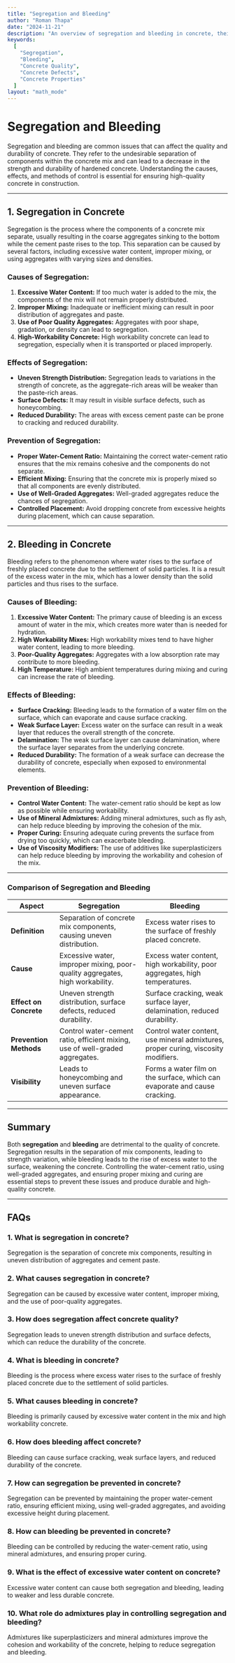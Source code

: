 ```yaml
---
title: "Segregation and Bleeding"
author: "Roman Thapa"
date: "2024-11-21"
description: "An overview of segregation and bleeding in concrete, their causes, effects, and methods to control them."
keywords:
  [
    "Segregation",
    "Bleeding",
    "Concrete Quality",
    "Concrete Defects",
    "Concrete Properties"
  ]
layout: "math_mode"
---
```


# Segregation and Bleeding

Segregation and bleeding are common issues that can affect the quality and durability of concrete. They refer to the undesirable separation of components within the concrete mix and can lead to a decrease in the strength and durability of hardened concrete. Understanding the causes, effects, and methods of control is essential for ensuring high-quality concrete in construction.

---

## 1. Segregation in Concrete

Segregation is the process where the components of a concrete mix separate, usually resulting in the coarse aggregates sinking to the bottom while the cement paste rises to the top. This separation can be caused by several factors, including excessive water content, improper mixing, or using aggregates with varying sizes and densities.

### Causes of Segregation:
1. **Excessive Water Content:** If too much water is added to the mix, the components of the mix will not remain properly distributed.
2. **Improper Mixing:** Inadequate or inefficient mixing can result in poor distribution of aggregates and paste.
3. **Use of Poor Quality Aggregates:** Aggregates with poor shape, gradation, or density can lead to segregation.
4. **High-Workability Concrete:** High workability concrete can lead to segregation, especially when it is transported or placed improperly.

### Effects of Segregation:
- **Uneven Strength Distribution:** Segregation leads to variations in the strength of concrete, as the aggregate-rich areas will be weaker than the paste-rich areas.
- **Surface Defects:** It may result in visible surface defects, such as honeycombing.
- **Reduced Durability:** The areas with excess cement paste can be prone to cracking and reduced durability.

### Prevention of Segregation:
- **Proper Water-Cement Ratio:** Maintaining the correct water-cement ratio ensures that the mix remains cohesive and the components do not separate.
- **Efficient Mixing:** Ensuring that the concrete mix is properly mixed so that all components are evenly distributed.
- **Use of Well-Graded Aggregates:** Well-graded aggregates reduce the chances of segregation.
- **Controlled Placement:** Avoid dropping concrete from excessive heights during placement, which can cause separation.

---

## 2. Bleeding in Concrete

Bleeding refers to the phenomenon where water rises to the surface of freshly placed concrete due to the settlement of solid particles. It is a result of the excess water in the mix, which has a lower density than the solid particles and thus rises to the surface.

### Causes of Bleeding:
1. **Excessive Water Content:** The primary cause of bleeding is an excess amount of water in the mix, which creates more water than is needed for hydration.
2. **High Workability Mixes:** High workability mixes tend to have higher water content, leading to more bleeding.
3. **Poor-Quality Aggregates:** Aggregates with a low absorption rate may contribute to more bleeding.
4. **High Temperature:** High ambient temperatures during mixing and curing can increase the rate of bleeding.

### Effects of Bleeding:
- **Surface Cracking:** Bleeding leads to the formation of a water film on the surface, which can evaporate and cause surface cracking.
- **Weak Surface Layer:** Excess water on the surface can result in a weak layer that reduces the overall strength of the concrete.
- **Delamination:** The weak surface layer can cause delamination, where the surface layer separates from the underlying concrete.
- **Reduced Durability:** The formation of a weak surface can decrease the durability of concrete, especially when exposed to environmental elements.

### Prevention of Bleeding:
- **Control Water Content:** The water-cement ratio should be kept as low as possible while ensuring workability.
- **Use of Mineral Admixtures:** Adding mineral admixtures, such as fly ash, can help reduce bleeding by improving the cohesion of the mix.
- **Proper Curing:** Ensuring adequate curing prevents the surface from drying too quickly, which can exacerbate bleeding.
- **Use of Viscosity Modifiers:** The use of additives like superplasticizers can help reduce bleeding by improving the workability and cohesion of the mix.

---

### Comparison of Segregation and Bleeding

| Aspect                    | **Segregation**                                                                 | **Bleeding**                                                                |
|---------------------------|---------------------------------------------------------------------------------|-----------------------------------------------------------------------------|
| **Definition**             | Separation of concrete mix components, causing uneven distribution.            | Excess water rises to the surface of freshly placed concrete.                |
| **Cause**                  | Excessive water, improper mixing, poor-quality aggregates, high workability.   | Excess water content, high workability, poor aggregates, high temperatures. |
| **Effect on Concrete**     | Uneven strength distribution, surface defects, reduced durability.             | Surface cracking, weak surface layer, delamination, reduced durability.     |
| **Prevention Methods**     | Control water-cement ratio, efficient mixing, use of well-graded aggregates.   | Control water content, use mineral admixtures, proper curing, viscosity modifiers. |
| **Visibility**             | Leads to honeycombing and uneven surface appearance.                           | Forms a water film on the surface, which can evaporate and cause cracking.   |

---

## Summary

Both **segregation** and **bleeding** are detrimental to the quality of concrete. Segregation results in the separation of mix components, leading to strength variation, while bleeding leads to the rise of excess water to the surface, weakening the concrete. Controlling the water-cement ratio, using well-graded aggregates, and ensuring proper mixing and curing are essential steps to prevent these issues and produce durable and high-quality concrete.

---

## FAQs

### 1. What is segregation in concrete?
Segregation is the separation of concrete mix components, resulting in uneven distribution of aggregates and cement paste.

### 2. What causes segregation in concrete?
Segregation can be caused by excessive water content, improper mixing, and the use of poor-quality aggregates.

### 3. How does segregation affect concrete quality?
Segregation leads to uneven strength distribution and surface defects, which can reduce the durability of the concrete.

### 4. What is bleeding in concrete?
Bleeding is the process where excess water rises to the surface of freshly placed concrete due to the settlement of solid particles.

### 5. What causes bleeding in concrete?
Bleeding is primarily caused by excessive water content in the mix and high workability concrete.

### 6. How does bleeding affect concrete?
Bleeding can cause surface cracking, weak surface layers, and reduced durability of the concrete.

### 7. How can segregation be prevented in concrete?
Segregation can be prevented by maintaining the proper water-cement ratio, ensuring efficient mixing, using well-graded aggregates, and avoiding excessive height during placement.

### 8. How can bleeding be prevented in concrete?
Bleeding can be controlled by reducing the water-cement ratio, using mineral admixtures, and ensuring proper curing.

### 9. What is the effect of excessive water content on concrete?
Excessive water content can cause both segregation and bleeding, leading to weaker and less durable concrete.

### 10. What role do admixtures play in controlling segregation and bleeding?
Admixtures like superplasticizers and mineral admixtures improve the cohesion and workability of the concrete, helping to reduce segregation and bleeding.
